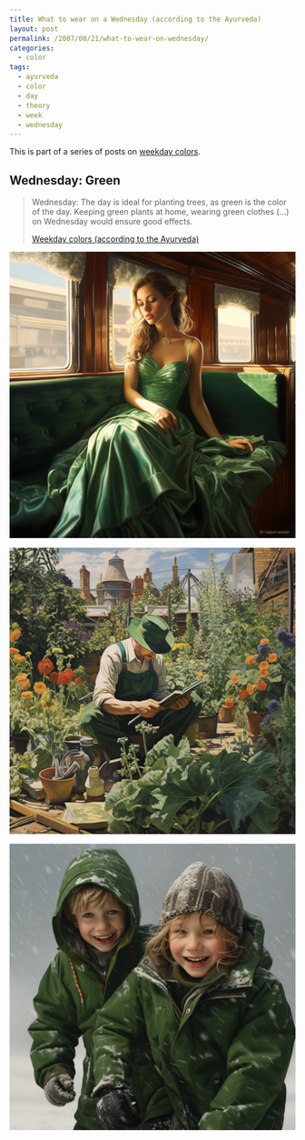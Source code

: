 ```yaml
---
title: What to wear on a Wednesday (according to the Ayurveda)
layout: post
permalink: /2007/08/21/what-to-wear-on-wednesday/
categories:
  - color
tags:
  - ayurveda
  - color
  - day
  - theory
  - week
  - wednesday
---
```


This is part of a series of posts on [weekday colors](/tag/ayurveda/).

## Wednesday: Green

> Wednesday: The day is ideal for planting trees, as green is the color of the day. Keeping green plants at home, wearing green clothes (...) on Wednesday would ensure good effects. 
> 
> [Weekday colors (according to the Ayurveda)](/2007/08/21/weekday-colours-ayurveda/)

![woman wearing green dress](/wp-content/uploads/2007/08/pforret_french_woman_green_dress_on_old_train_photorealistic_9ea7f102-78fa-4140-b394-98dc9bf07f75.png)

![man wearing green suit](/wp-content/uploads/2007/08/pforret_man_working_in_garden_wearing_green_overall_green_hat_s_44891d4d-ae52-494d-bbc8-8dd666b30587.png)

![kid dressed in green](/wp-content/uploads/2007/08/pforret_two_swedish_kids_playing_in_the_snow_dressed_in_green_p_ca9a52a4-e460-412d-9ebc-747a8b7591f0.png)
